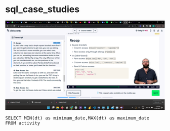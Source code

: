 # sql_case_studies
![Alt Text](https://github.com/nmrtm/sql_case_studies/blob/4c90693021396336c49606af96217d6bbaca4d39/Screenshot%20(28).png)
<pre>
SELECT MIN(dt) as minimum_date,MAX(dt) as maximum_date
FROM activity
</pre>
